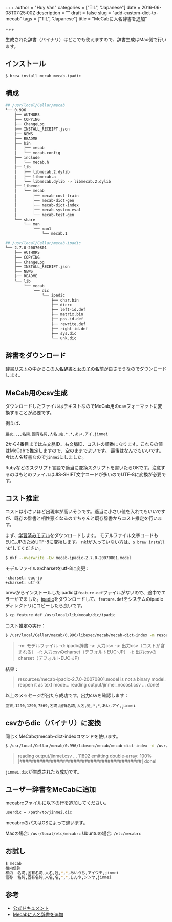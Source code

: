 +++
author = "Huy Van"
categories = ["TIL", "Japanese"]
date = 2016-06-08T07:25:00Z
description = ""
draft = false
slug = "add-custom-dict-to-mecab"
tags = ["TIL", "Japanese"]
title = "MeCabに人名辞書を追加"

+++


生成された辞書（バイナリ）はどこでも使えますので、辞書生成はMac側で行います。

## インストール

```bash
$ brew install mecab mecab-ipadic
```

## 構成

```bash
## /usr/local/Cellar/mecab
└── 0.996
    ├── AUTHORS
    ├── COPYING
    ├── ChangeLog
    ├── INSTALL_RECEIPT.json
    ├── NEWS
    ├── README
    ├── bin
    │   ├── mecab
    │   └── mecab-config
    ├── include
    │   └── mecab.h
    ├── lib
    │   ├── libmecab.2.dylib
    │   ├── libmecab.a
    │   └── libmecab.dylib -> libmecab.2.dylib
    ├── libexec
    │   └── mecab
    │       ├── mecab-cost-train
    │       ├── mecab-dict-gen
    │       ├── mecab-dict-index
    │       ├── mecab-system-eval
    │       └── mecab-test-gen
    └── share
        └── man
            └── man1
                └── mecab.1
```

```bash
## /usr/local/Cellar/mecab-ipadic
└── 2.7.0-20070801
    ├── AUTHORS
    ├── COPYING
    ├── ChangeLog
    ├── INSTALL_RECEIPT.json
    ├── NEWS
    ├── README
    └── lib
        └── mecab
            └── dic
                └── ipadic
                    ├── char.bin
                    ├── dicrc
                    ├── left-id.def
                    ├── matrix.bin
                    ├── pos-id.def
                    ├── rewrite.def
                    ├── right-id.def
                    ├── sys.dic
                    └── unk.dic
```

## 辞書をダウンロード

[辞書リスト](http://www.mwsoft.jp/programming/munou/ime_dictionary_link.html#person)の中からこの[人名辞書](http://www.vector.co.jp/download/file/data/writing/fh035171.html)と[女の子の名前](http://www.vector.co.jp/soft/data/writing/se021655.html)が良さそうなのでダウンロードします。

## MeCab用のcsv生成

ダウンロードしたファイルはテキストなのでMeCab用のcsvフォーマットに変換することが必要です。

例えば、

```
亜衣,,,,名詞,固有名詞,人名,姓,*,*,あい,アイ,jinmei
```

2から4番目までは左文脈ID、右文脈ID、コストの順番になります。これらの値はMeCabで推定しますので、空のままでよいです。
最後はなんでもいいです。今は人名辞書なので`jinmei`にしました。

Rubyなどのスクリプト言語で適当に変換スクリプトを書いたらOKです。注意するのはもとのファイルはJIS-SHIFT文字コードが多いのでUTF-8に変換が必要です。

## コスト推定
コストは小さいほど出現率が高いそうです。適当に小さい値を入れてもいいですが、既存の辞書と相性悪くなるのでちゃんと既存辞書からコスト推定を行います。

まず、[学習済みモデル](https://drive.google.com/uc?export=download&id=0B4y35FiV1wh7bnc5aFZSTE9qNnM)をダウンロードします。
モデルファイル文字コードもEUC_JPのためUTF-8に変換します。
nkfが入っていない方は、`$ brew install nkf`してください。

```bash
$ nkf --overwrite -Ew mecab-ipadic-2.7.0-20070801.model
```

モデルファイルのcharsetをutf-8に変更：

```diff:mecab-ipadic-2.7.0-20070801.model
-charset: euc-jp
+charset: utf-8
```

brewからインストールしたipadicは`feature.def`ファイルがないので、途中でエラーがでました。[ipadic](https://sourceforge.net/projects/mecab/files/mecab-ipadic/)をダウンロードして、`feature.def`をシステムのipadicディレクトリにコピーしたら良いです。

```bash
$ cp feature.def /usr/local/lib/mecab/dic/ipadic
```

コスト推定の実行：

```bash
$ /usr/local/Cellar/mecab/0.996/libexec/mecab/mecab-dict-index -m resources/mecab-ipadic-2.7.0-20070801.model -d /usr/local/lib/mecab/dic/ipadic -u output/jinmei.csv -f utf-8 -t utf-8 -a output/jinmei_nocost.csv
```

> -m: モデルファイル
-d: ipadic辞書
-a: 入力csv
-u: 出力csv（コストが含まれる）
-f: 入力csvのcharset（デフォルトEUC-JP）
-t: 出力csvのcharset（デフォルトEUC-JP）

結果：

> resources/mecab-ipadic-2.7.0-20070801.model is not a binary model. reopen it as text mode...
reading output/jinmei_nocost.csv ...
done!

以上のメッセージが出たら成功です。出力csvを確認します：

```
亜衣,1290,1290,7569,名詞,固有名詞,人名,姓,*,*,あい,アイ,jinmei
```

## csvからdic（バイナリ）に変換

同じくMeCabのmecab-dict-indexコマンドを使います。

```bash
$ /usr/local/Cellar/mecab/0.996/libexec/mecab/mecab-dict-index -d /usr/local/lib/mecab/dic/ipadic -u output/jinmei.dic -f utf-8 -t utf-8 output/jinmei.csv
```

> reading output/jinmei.csv ... 11892
emitting double-array: 100% |###########################################|
done!

`jinmei.dic`が生成されたら成功です。

## ユーザー辞書をMeCabに追加

mecabrcファイルに以下の行を追加してください。

```
userdic = /path/to/jinmei.dic
```

mecabrcのパスはOSによって違います。

Macの場合: `/usr/local/etc/mecabrc`
Ubuntuの場合: `/etc/mecabrc`

## お試し

```bash
$ mecab
相内信弥
相内  名詞,固有名詞,人名,姓,*,*,あいうち,アイウチ,jinmei
信弥  名詞,固有名詞,人名,名,*,*,しんや,シンヤ,jinmei
```


## 参考
* [公式ドキュメント](http://taku910.github.io/mecab/dic.html)
* [Mecabに人名辞書を追加](http://qiita.com/awakia/items/9a0dec41d91c997c74b4)

